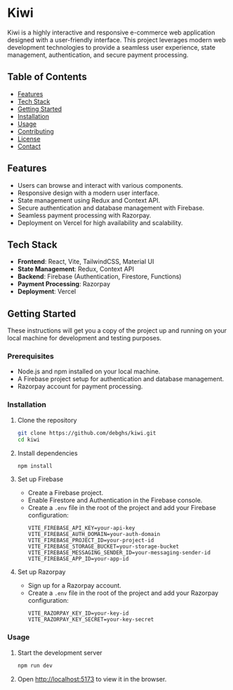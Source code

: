 # Kiwi

Kiwi is a highly interactive and responsive e-commerce web application designed with a user-friendly interface. This project leverages modern web development technologies to provide a seamless user experience, state management, authentication, and secure payment processing.

## Table of Contents

- [Features](#features)
- [Tech Stack](#tech-stack)
- [Getting Started](#getting-started)
- [Installation](#installation)
- [Usage](#usage)
- [Contributing](#contributing)
- [License](#license)
- [Contact](#contact)

## Features

- Users can browse and interact with various components.
- Responsive design with a modern user interface.
- State management using Redux and Context API.
- Secure authentication and database management with Firebase.
- Seamless payment processing with Razorpay.
- Deployment on Vercel for high availability and scalability.

## Tech Stack

- **Frontend**: React, Vite, TailwindCSS, Material UI
- **State Management**: Redux, Context API
- **Backend**: Firebase (Authentication, Firestore, Functions)
- **Payment Processing**: Razorpay
- **Deployment**: Vercel

## Getting Started

These instructions will get you a copy of the project up and running on your local machine for development and testing purposes.

### Prerequisites

- Node.js and npm installed on your local machine.
- A Firebase project setup for authentication and database management.
- Razorpay account for payment processing.

### Installation

1. Clone the repository
    ```sh
    git clone https://github.com/debghs/kiwi.git
    cd kiwi
    ```

2. Install dependencies
    ```sh
    npm install
    ```

3. Set up Firebase
    - Create a Firebase project.
    - Enable Firestore and Authentication in the Firebase console.
    - Create a `.env` file in the root of the project and add your Firebase configuration:
        ```plaintext
        VITE_FIREBASE_API_KEY=your-api-key
        VITE_FIREBASE_AUTH_DOMAIN=your-auth-domain
        VITE_FIREBASE_PROJECT_ID=your-project-id
        VITE_FIREBASE_STORAGE_BUCKET=your-storage-bucket
        VITE_FIREBASE_MESSAGING_SENDER_ID=your-messaging-sender-id
        VITE_FIREBASE_APP_ID=your-app-id
        ```

4. Set up Razorpay
    - Sign up for a Razorpay account.
    - Create a `.env` file in the root of the project and add your Razorpay configuration:
        ```plaintext
        VITE_RAZORPAY_KEY_ID=your-key-id
        VITE_RAZORPAY_KEY_SECRET=your-key-secret
        ```

### Usage

1. Start the development server
    ```sh
    npm run dev
    ```

2. Open [http://localhost:5173](http://localhost:5173) to view it in the browser.
